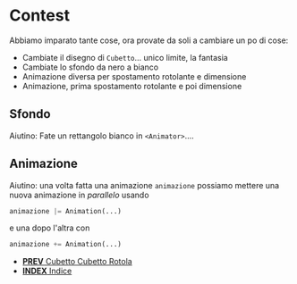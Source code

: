 # Contest

Abbiamo imparato tante cose, ora provate da soli a cambiare un po di cose:

* Cambiate il disegno di `Cubetto`... unico limite, la fantasia
* Cambiate lo sfondo da nero a bianco
* Animazione diversa per spostamento rotolante e dimensione
* Animazione, prima spostamento rotolante e poi dimensione


## Sfondo

Aiutino: Fate un rettangolo bianco in `<Animator>`....

## Animazione

Aiutino: una volta fatta una animazione `animazione` possiamo mettere una nuova animazione in *parallelo* usando

```python
animazione |= Animation(...)
```

e una dopo l'altra con

```python
animazione += Animation(...)
```

* [**PREV** Cubetto Cubetto Rotola](rotola.md)
* [**INDEX** Indice](start.md)
